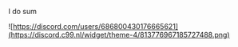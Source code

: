I do sum

![https://discord.com/users/686800430176665621](https://discord.c99.nl/widget/theme-4/813776967185727488.png)

